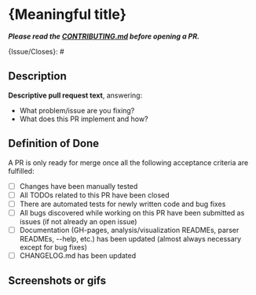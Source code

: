 # {Meaningful title}

_**Please read the [CONTRIBUTING.md](https://github.com/MaibornWolff/codecharta/blob/main/CONTRIBUTING.md) before opening a PR.**_

{Issue/Closes}: #

## Description

**Descriptive pull request text**, answering:
  - What problem/issue are you fixing?
  - What does this PR implement and how?

## Definition of Done

A PR is only ready for merge once all the following acceptance criteria are fulfilled:
-[ ] Changes have been manually tested
-[ ] All TODOs related to this PR have been closed
-[ ] There are automated tests for newly written code and bug fixes
-[ ] All bugs discovered while working on this PR have been submitted as issues (if not already an open issue)
-[ ] Documentation (GH-pages, analysis/visualization READMEs, parser READMEs, --help, etc.) has been updated (almost always necessary except for bug fixes)
-[ ] CHANGELOG.md has been updated

## Screenshots or gifs

